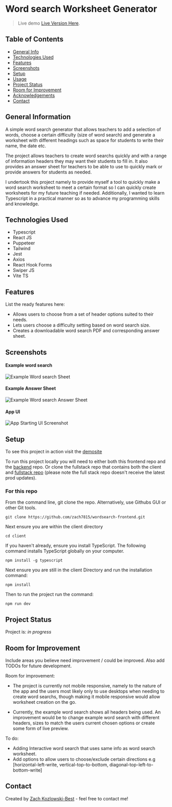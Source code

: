 # Word search Worksheet Generator


> Live demo [Live Version Here](https://wordsearch-frontend.onrender.com/). <!-- If you have the project hosted somewhere, include the link here. -->

## Table of Contents
* [General Info](#general-information)
* [Technologies Used](#technologies-used)
* [Features](#features)
* [Screenshots](#screenshots)
* [Setup](#setup)
* [Usage](#usage)
* [Project Status](#project-status)
* [Room for Improvement](#room-for-improvement)
* [Acknowledgements](#acknowledgements)
* [Contact](#contact)
<!-- * [License](#license) -->


## General Information
A simple word search generator that allows teachers to add a selection of words, choose a certain difficulty (size of word search) and generate a worksheet with different headings such as space for students to write their name, the date etc.

The project allows teachers to create word searchs quickly and with a range of information headers they may want their students to fill in. It also provides an answer sheet for teachers to be able to use to quickly mark or provide answers for students as needed.

I undertook this project namely to provide myself a tool to quickly make a word search worksheet to meet a certain format so I can quickly create worksheets for my future teaching if needed. Additionally, I wanted to learn Typescript in a practical manner so as to advance my programming skills and knowledge.



## Technologies Used
- Typescript
- React JS
- Puppeteer
- Tailwind
- Jest
- Axios
- React Hook Forms
- Swiper JS
- Vite TS


## Features
List the ready features here:
- Allows users to choose from a set of header options suited to their needs.
- Lets users choose a difficulty setting based on word search size.
-  Creates a downloadable word search PDF and corresponding answer sheet.


## Screenshots

#### Example word search
![Example Word search Sheet](client/public/Example-Wordsearch.jpg)
#### Example Answer Sheet
![Example Word search Answer Sheet](client/public/Example-Answers.jpg)
#### App UI
![App Starting UI Screenshot](client/public/Wordsearch-Gen-App-Screenshot.png)




## Setup
To see this project in action visit the [demosite](https://wordsearch-frontend.onrender.com/)

To run this project locally you will need to either both this frontend repo and the [backend](https://github.com/zach7815/wordsearch-backend) repo. Or clone the fullstack repo that contains both the client and  [fullstack repo](https://github.com/zach7815/wordSearchGenerator/) (please note the full stack repo doesn't receive the latest prod updates).

### For this repo

 From the command line, git clone the repo. Alternatively, use Githubs GUI or other Git tools.

```
git clone https://github.com/zach7815/wordsearch-frontend.git
```

Next ensure you are within the client directory

```
cd client
```

If you haven't already, ensure you install TypeScript. The following command installs TypeScript globally on your computer.

```
npm install -g typescript
```

Next ensure you are still in the client Directory and run the installation command:

```
npm install
```

Then to run the project run the command:
```
npm run dev
```

## Project Status
Project is: _in progress_



## Room for Improvement
Include areas you believe need improvement / could be improved. Also add TODOs for future development.

Room for improvement:
- The project is currently not mobile responsive, namely to the nature of the app and the users most likely only to use desktops when needing to create word searchs, though making it mobile responsive would allow worksheet creation on the go.

- Currently, the example word search shows all headers being used. An improvement would be to change example word search with different headers, sizes to match the users current chosen options or create some form of live preview.

To do:
- Adding Interactive word search that uses same info as word search worksheet.
- Add options to allow users to choose/exclude certain directions e.g [horizontal-left-write, vertical-top-to-bottom, diagonal-top-left-to-bottom-write]





## Contact
Created by [Zach Kozlowski-Best](https://zachkb.dev/) - feel free to contact me!


<!-- Optional -->
<!-- ## License -->
<!-- This project is open source and available under the [... License](). -->

<!-- You don't have to include all sections - just the one's relevant to your project -->

